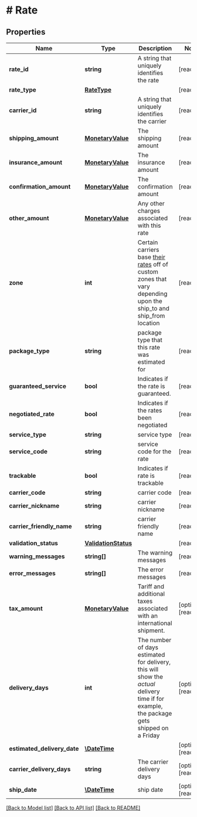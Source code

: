 # # Rate

## Properties

Name | Type | Description | Notes
------------ | ------------- | ------------- | -------------
**rate_id** | **string** | A string that uniquely identifies the rate | [readonly]
**rate_type** | [**RateType**](RateType.md) |  | [readonly]
**carrier_id** | **string** | A string that uniquely identifies the carrier | [readonly]
**shipping_amount** | [**MonetaryValue**](MonetaryValue.md) | The shipping amount | [readonly]
**insurance_amount** | [**MonetaryValue**](MonetaryValue.md) | The insurance amount | [readonly]
**confirmation_amount** | [**MonetaryValue**](MonetaryValue.md) | The confirmation amount | [readonly]
**other_amount** | [**MonetaryValue**](MonetaryValue.md) | Any other charges associated with this rate | [readonly]
**zone** | **int** | Certain carriers base [their rates](https://blog.stamps.com/2017/09/08/usps-postal-zones/) off of custom zones that vary depending upon the ship_to and ship_from location | [readonly]
**package_type** | **string** | package type that this rate was estimated for | [readonly]
**guaranteed_service** | **bool** | Indicates if the rate is guaranteed. | [readonly]
**negotiated_rate** | **bool** | Indicates if the rates been negotiated | [readonly]
**service_type** | **string** | service type | [readonly]
**service_code** | **string** | service code for the rate | [readonly]
**trackable** | **bool** | Indicates if rate is trackable | [readonly]
**carrier_code** | **string** | carrier code | [readonly]
**carrier_nickname** | **string** | carrier nickname | [readonly]
**carrier_friendly_name** | **string** | carrier friendly name | [readonly]
**validation_status** | [**ValidationStatus**](ValidationStatus.md) |  | [readonly]
**warning_messages** | **string[]** | The warning messages | [readonly]
**error_messages** | **string[]** | The error messages | [readonly]
**tax_amount** | [**MonetaryValue**](MonetaryValue.md) | Tariff and additional taxes associated with an international shipment. | [optional] [readonly]
**delivery_days** | **int** | The number of days estimated for delivery, this will show the _actual_ delivery time if for example, the package gets shipped on a Friday | [optional] [readonly]
**estimated_delivery_date** | [**\DateTime**](\DateTime.md) |  | [optional] [readonly]
**carrier_delivery_days** | **string** | The carrier delivery days | [optional] [readonly]
**ship_date** | [**\DateTime**](\DateTime.md) | ship date | [optional] [readonly]

[[Back to Model list]](../../README.md#models) [[Back to API list]](../../README.md#endpoints) [[Back to README]](../../README.md)

